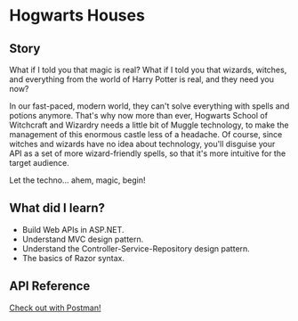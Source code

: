 # Hogwarts Houses

## Story

What if I told you that magic is real? What if I told you that wizards, witches, and everything from the world of Harry Potter is real, and they need you now?

In our fast-paced, modern world, they can't solve everything with spells and potions anymore. That's why now more than ever, Hogwarts School of Witchcraft and Wizardry needs a little bit of Muggle technology, to make the management of this enormous castle less of a headache. Of course, since witches and wizards have no idea about technology, you'll disguise your API as a set of more wizard-friendly spells, so that it's more intuitive for the target audience.

Let the techno... ahem, magic, begin!

## What did I learn?

- Build Web APIs in ASP.NET.
- Understand MVC design pattern.
- Understand the Controller-Service-Repository design pattern.
- The basics of Razor syntax.

## API Reference

[Check out with Postman!](https://www.getpostman.com/collections/5c0f25f3cdd1d85182be)
